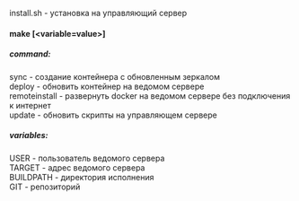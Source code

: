 install.sh - установка на управляющий сервер

#### make <command> [<variable=value>]  
##### command:  
 sync - создание контейнера с обновленным зеркалом  
 deploy - обновить контейнер на ведомом сервере  
 remoteinstall - развернуть docker на ведомом сервере без подключения к интернет  
 update - обновить скрипты на управляющем сервере  
##### variables:  
 USER - пользователь ведомого сервера  
 TARGET - адрес ведомого сервера  
 BUILDPATH - директория исполнения  
 GIT - репозиторий  
